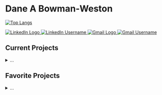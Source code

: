 # Dane A Bowman-Weston

[![Top Langs](https://github-readme-stats.vercel.app/api/top-langs/?username=user-dane&layout=compact&theme=vision-friendly-dark)](https://github.com/anuraghazra/github-readme-stats)

<div id="badges">
  <a href="https://www.linkedin.com/in/danebowmanweston/">
    <img src="https://img.shields.io/badge/-in-blue?logo=linkedin&logoColor=white&style=for-the-badge" alt="LinkedIn Logo"/>
  </a>
  <a href="https://www.linkedin.com/in/danebowmanweston/" target="_blank">
    <img src="https://img.shields.io/badge/danebowmanweston-000000?style=flat-square&color=white" alt="LinkedIn Username"/>
  </a>
  
  <a href="mailto:dbowmanweston@gmail.com">
    <img src="https://img.shields.io/badge/-mail-red?logo=gmail&logoColor=white&style=for-the-badge" alt="Gmail Logo"/>
  </a>
  <a href="mailto:dbowmanweston@gmail.com">
    <img src="https://img.shields.io/badge/dbowmanweston-000000?style=flat-square&color=white" alt="Gmail Username"/>
  </a>
</div>

## Current Projects
<details>
  <summary>...</summary>
  <br>
    TODO
</details>

## Favorite Projects
<details>
  <summary>...</summary>
  <br>
    TODO
</details>

